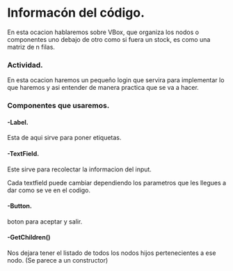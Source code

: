 # Informacón del código.
En esta ocacion hablaremos sobre VBox, que organiza los nodos o componentes uno debajo de otro como si fuera un stock, es como una matriz de n filas.

### Actividad.
En esta ocacion haremos un pequeño login que servira para implementar lo que haremos y asi entender de manera practica que se va a hacer.

### Componentes que usaremos.
#### -Label.
Esta de aqui sirve para poner etiquetas.
#### -TextField.
Este sirve para recolectar la informacion del input.

Cada textfield puede cambiar dependiendo los parametros que les llegues a dar como se ve en el codigo.
#### -Button.
boton para aceptar y salir.
#### -GetChildren()
Nos dejara tener el listado de todos los nodos hijos pertenecientes a ese nodo.
(Se parece a un constructor)

